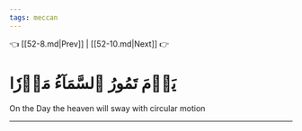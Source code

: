 ```yaml
---
tags: meccan
---
```


👈 [[52-8.md|Prev]] | [[52-10.md|Next]] 👉

# يَوۡمَ تَمُورُ ٱلسَّمَآءُ مَوۡرٗا

On the Day the heaven will sway with circular motion

---

